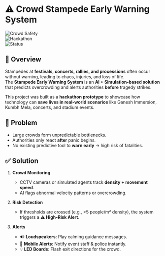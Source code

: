 # ⚠️ Crowd Stampede Early Warning System  

![Crowd Safety](https://img.shields.io/badge/AI-Crowd%20Safety-blue)  
![Hackathon](https://img.shields.io/badge/Project-Hackathon-success)  
![Status](https://img.shields.io/badge/Status-Prototype-orange)  


## 📌 Overview  
Stampedes at **festivals, concerts, rallies, and processions** often occur without warning, leading to chaos, injuries, and loss of life.  
The **Stampede Early Warning System** is an **AI + Simulation-based solution** that predicts overcrowding and alerts authorities **before** tragedy strikes.  

This project was built as a **hackathon prototype** to showcase how technology can **save lives in real-world scenarios** like Ganesh Immersion, Kumbh Mela, concerts, and stadium events.  


## 🚨 Problem  
- Large crowds form unpredictable bottlenecks.  
- Authorities only react **after** panic begins.  
- No existing predictive tool to **warn early** → high risk of fatalities.  



## ✅ Solution  
1. **Crowd Monitoring**  
   - CCTV cameras or simulated agents track **density + movement speed**.  
   - AI flags abnormal velocity patterns or overcrowding.  

2. **Risk Detection**  
   - If thresholds are crossed (e.g., >5 people/m² density), the system triggers a **⚠️ High-Risk Alert**.  

3. **Alerts**  
   - 🔊 **Loudspeakers**: Play calming guidance messages.  
   - 📱 **Mobile Alerts**: Notify event staff & police instantly.  
   - 💡 **LED Boards**: Flash exit directions for the crowd.

